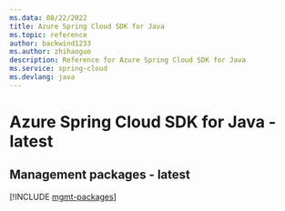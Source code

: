```yaml
---
ms.data: 08/22/2022
title: Azure Spring Cloud SDK for Java
ms.topic: reference
author: backwind1233
ms.author: zhihaoguo
description: Reference for Azure Spring Cloud SDK for Java
ms.service: spring-cloud
ms.devlang: java
---
```

# Azure Spring Cloud SDK for Java - latest

## Management packages - latest
[!INCLUDE [mgmt-packages](spring-cloud-mgmt-index.md)]